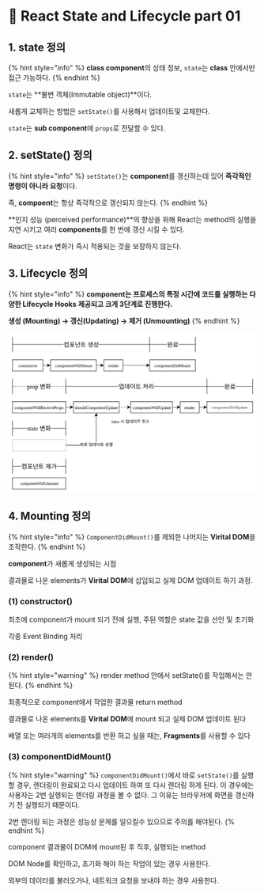 # 📄 React State and Lifecycle part 01

## 1. state 정의

{% hint style="info" %}
**class component**의 상태 정보, `state`는 **class** 안에서만 접근 가능하다.
{% endhint %}

`state`는 **불변 객체\(Immutable object\)**이다.

새롭게 교체하는 방법은 `setState()`를 사용해서 업데이트및 교체한다.

`state`는 **sub component**에 `props`로 전달할 수 있다.

## 2. setState\(\) 정의

{% hint style="info" %}
`setState()`는 **component**를 갱신하는데 있어 **즉각적인 명령이 아니라 요청**이다.

즉, **compoent**는 항상 즉각적으로 갱신되지 않는다.
{% endhint %}

**인지 성능 \(perceived performance\)**의 향상을 위해 React는 method의 실행을 지연 시키고 여러 **components**를 한 번에 갱신 시킬 수 있다.

React는 `state` 변화가 즉시 적용되는 것을 보장하지 않는다.

## 3. Lifecycle 정의

{% hint style="info" %}
**component는 프로세스의 특정 시간에 코드를 실행하는 다양한 Lifecycle Hooks 제공되고 크게 3단계로 진행한다.**

**생성 \(Mounting\) → 갱신\(Updating\) → 제거 \(Unmounting\)**
{% endhint %}

![](../.gitbook/assets/screenshot-from-2016-12-10-00-21-26-1.png)

## 4. Mounting 정의

{% hint style="info" %}
`ComponentDidMount()`를 제외한 나머지는 **Virital DOM**을 조작한다.
{% endhint %}

**component**가 새롭게 생성되는 시점

결과물로 나온 elements가 **Virital DOM**에 삽입되고 실제 DOM 업데이트 하기 과정.

### \(1\) constructor\(\)

최초에 component가 mount 되기 전에 실행, 주된 역할은 state 값을 선언 및 초기화

각종 Event Binding 처리

### \(2\) render\(\)

{% hint style="warning" %}
render method 안에서 setState\(\)를 작업해서는 안된다.
{% endhint %}

최종적으로 component에서 작업한 결과물 return method

결과물로 나온 elements를 **Virital DOM**에 mount 되고 실제 DOM 업데이트 된다

배열 또는 여러개의 elements를 반환 하고 싶을 때는, **Fragments**를 사용할 수 있다



### \(3\) componentDidMount\(\)

{% hint style="warning" %}
`componentDidMount()`에서 바로 `setState()`를 실행할 경우, 렌더링이 완료되고 다시 업데이트 하여 또 다시 렌더링 하게 된다. 이 경우에는 사용자는 2번 실행되는 렌더링 과정을 볼 수 없다. 그 이유는  브라우저에 화면을 갱신하기 전 실행되기 때문이다.

2번 렌더링 되는 과정은 성능상 문제를 일으킬수 있으므로 주의를 해야된다.
{% endhint %}

component 결과물이 DOM에 mount된 후 직후, 실행되는 method

DOM Node를 확인하고, 초기화 해야 하는 작업이 있는 경우 사용한다.

외부의 데이터를 불러오거나, 네트워크 요청을 보내야 하는 경우 사용한다.



